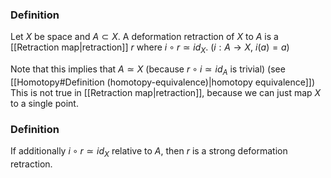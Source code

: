 ### Definition
Let $X$ be space and $A\subset X$. A deformation retraction of $X$ to $A$ is a [[Retraction map|retraction]] $r$ where $i\circ r\simeq id_{X}$. ($i:A\to X$, $i(a)=a$)

Note that this implies that $A\simeq X$ (because $r\circ i\simeq id_{A}$ is trivial)
(see [[Homotopy#Definition (homotopy-equivalence)|homotopy equivalence]])
This is not true in [[Retraction map|retraction]], because we can just map $X$ to a single point.
### Definition
If additionally $i\circ r\simeq id_{X}$ relative to $A$, then $r$ is a strong deformation retraction.